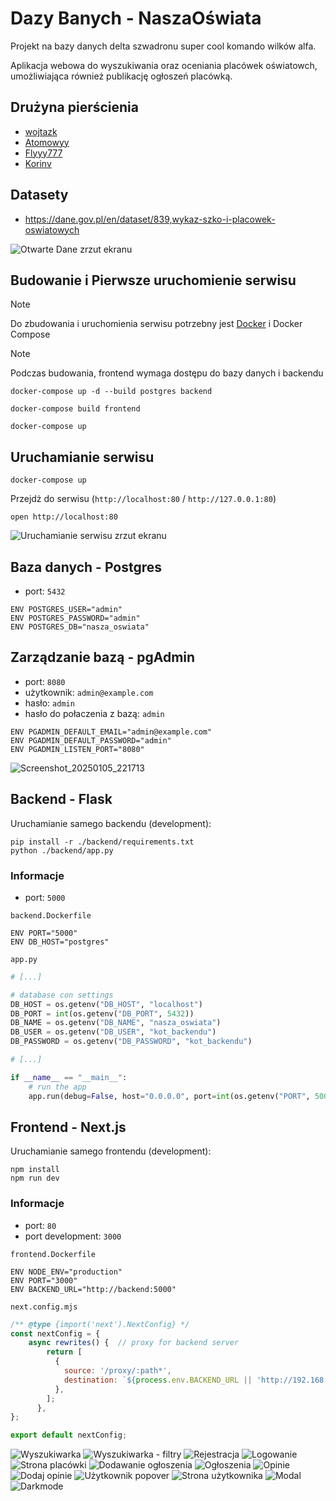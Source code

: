 # Dazy Banych - NaszaOświata
Projekt na bazy danych delta szwadronu super cool komando wilków alfa.

Aplikacja webowa do wyszukiwania oraz oceniania placówek oświatowch, umożliwiająca również publikację ogłoszeń placówką.

## Drużyna pierścienia
- [wojtazk](https://github.com/wojtazk)
- [Atomowyy](https://github.com/Atomowyy)
- [Flyyy777](https://github.com/Flyyy777)
- [Korinv](https://github.com/Korinv)

## Datasety
- https://dane.gov.pl/en/dataset/839,wykaz-szko-i-placowek-oswiatowych
<!-- - https://dane.gov.pl/en/dataset/1573,pomieszczenia-w-szkoach-boiska-tereny-sportowe-grunty-urzadzenia-rekreacyjno-sportowe -->

![Otwarte Dane zrzut ekranu](https://github.com/user-attachments/assets/589fbfb7-e0d2-4737-859e-a83fd56c5f73)



## Budowanie i Pierwsze uruchomienie serwisu
> [!NOTE]
> Do zbudowania i uruchomienia serwisu potrzebny jest [Docker](https://docs.docker.com/get-started/get-docker/) i Docker Compose

> [!NOTE]
> Podczas budowania, frontend wymaga dostępu do bazy danych i backendu 
```shell
docker-compose up -d --build postgres backend
```
```shell
docker-compose build frontend
```
```shell
docker-compose up
```

## Uruchamianie serwisu
```shell
docker-compose up
```
Przejdż do serwisu (`http://localhost:80` / `http://127.0.0.1:80`)
```shell
open http://localhost:80
```
![Uruchamianie serwisu zrzut ekranu](https://github.com/user-attachments/assets/bbc330ad-7d63-4743-8374-b6d1996fe3a9)

## Baza danych - Postgres
- port: `5432`
```shell
ENV POSTGRES_USER="admin"
ENV POSTGRES_PASSWORD="admin"
ENV POSTGRES_DB="nasza_oswiata"
```

## Zarządzanie bazą - pgAdmin
- port: `8080`
- użytkownik: `admin@example.com`
- hasło: `admin`
- hasło do połaczenia z bazą: `admin`

```shell
ENV PGADMIN_DEFAULT_EMAIL="admin@example.com"
ENV PGADMIN_DEFAULT_PASSWORD="admin"
ENV PGADMIN_LISTEN_PORT="8080"
```

![Screenshot_20250105_221713](https://github.com/user-attachments/assets/b8f564d3-06f9-4e10-aff0-b0cb3e211563)

## Backend - Flask
Uruchamianie samego backendu (development):
```shell
pip install -r ./backend/requirements.txt
python ./backend/app.py 
```
### Informacje
- port: `5000`

`backend.Dockerfile`
```shell
ENV PORT="5000"
ENV DB_HOST="postgres"
```

`app.py`
```python
# [...]

# database con settings
DB_HOST = os.getenv("DB_HOST", "localhost")
DB_PORT = int(os.getenv("DB_PORT", 5432))
DB_NAME = os.getenv("DB_NAME", "nasza_oswiata")
DB_USER = os.getenv("DB_USER", "kot_backendu")
DB_PASSWORD = os.getenv("DB_PASSWORD", "kot_backendu")

# [...]

if __name__ == "__main__":
    # run the app
    app.run(debug=False, host="0.0.0.0", port=int(os.getenv("PORT", 5000)))
```

## Frontend - Next.js
Uruchamianie samego frontendu (development):
```shell
npm install
npm run dev
```
### Informacje
- port: `80`
- port development: `3000`

`frontend.Dockerfile`
```shell
ENV NODE_ENV="production"
ENV PORT="3000"
ENV BACKEND_URL="http://backend:5000"
```

`next.config.mjs`
```js
/** @type {import('next').NextConfig} */
const nextConfig = {
    async rewrites() {  // proxy for backend server
        return [
          {
            source: '/proxy/:path*',
            destination: `${process.env.BACKEND_URL || 'http://192.168.0.136:5000'}/:path*`,
          },
        ];
      },
};

export default nextConfig;
```

![Wyszukiwarka](https://github.com/user-attachments/assets/1ee233ff-7d01-4bcf-bab2-810a94af4e25)
![Wyszukiwarka - filtry](https://github.com/user-attachments/assets/b0058dd8-a154-4e7d-a6da-418757e62ed6)
![Rejestracja](https://github.com/user-attachments/assets/b12f92b4-ef23-405b-a660-56c897e6405c)
![Logowanie](https://github.com/user-attachments/assets/8ba2ca5e-cf1c-44ca-96bb-0b06378e2aaf)
![Strona placówki](https://github.com/user-attachments/assets/18fcbf43-c0b0-4219-8c83-a8d89fe05017)
![Dodawanie ogłoszenia](https://github.com/user-attachments/assets/e43117b5-caa1-4afd-8c7a-44992e9e7413)
![Ogłoszenia](https://github.com/user-attachments/assets/283260c0-7c77-4567-9193-1a88c29326a1)
![Opinie](https://github.com/user-attachments/assets/6ccbfe53-f3b9-4e5c-87d8-0cc348bd6d6f)
![Dodaj opinie](https://github.com/user-attachments/assets/7dbdb865-64a3-4303-9692-c727233d259d)
![Użytkownik popover](https://github.com/user-attachments/assets/309391da-6fec-47c6-86d5-a78973e2f43e)
![Strona użytkownika](https://github.com/user-attachments/assets/a3859d42-141b-4528-867c-eac3e81e1794)
![Modal](https://github.com/user-attachments/assets/d0432ce4-c11e-4db9-8808-78da1651df9d)
![Darkmode](https://github.com/user-attachments/assets/64b41771-3b14-425a-bf5f-1d16c0c6c718)
